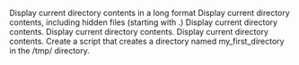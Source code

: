 Display current directory contents in a long format
Display current directory contents, including hidden files (starting with .)
Display current directory contents.
Display current directory contents.
Display current directory contents.
Create a script that creates a directory named my_first_directory in the /tmp/ directory.
